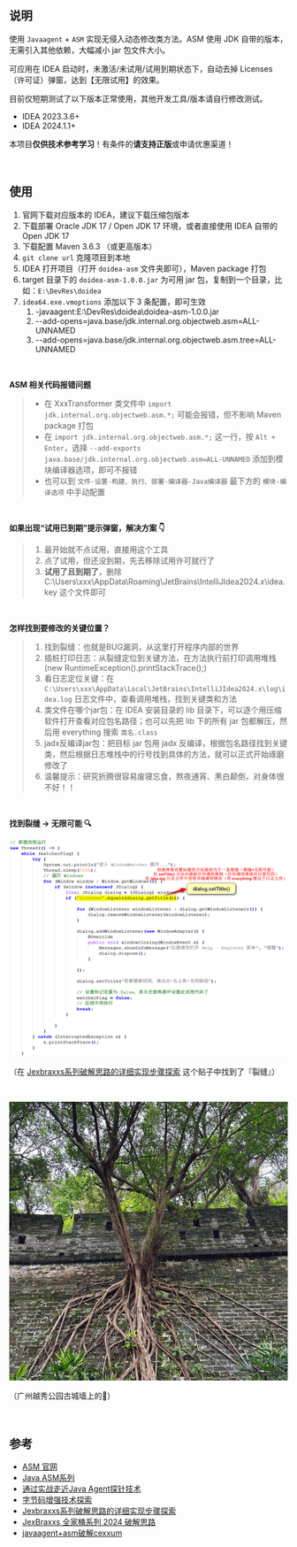 ## 说明

使用 `Javaagent` + `ASM` 实现无侵入动态修改类方法。ASM 使用 JDK 自带的版本，无需引入其他依赖，大幅减小 jar 包文件大小。

可应用在 IDEA 启动时，未激活/未试用/试用到期状态下，自动去掉 Licenses（许可证）弹窗，达到【无限试用】的效果。

目前仅短期测试了以下版本正常使用，其他开发工具/版本请自行修改测试。
- IDEA 2023.3.6+
- IDEA 2024.1.1+



本项目**仅供技术参考学习**！有条件的**请支持正版**或申请优惠渠道！



<br/>

## 使用

1. 官网下载对应版本的 IDEA，建议下载压缩包版本
2. 下载部署 Oracle JDK 17 / Open JDK 17 环境，或者直接使用 IDEA 自带的 Open JDK 17
3. 下载配置 Maven 3.6.3 （或更高版本）
4. `git clone url` 克隆项目到本地
5. IDEA 打开项目（打开 `doidea-asm` 文件夹即可），Maven package 打包
6. target 目录下的 `doidea-asm-1.0.0.jar` 为可用 jar 包，复制到一个目录，比如：`E:\DevRes\doidea`
7. `idea64.exe.vmoptions` 添加以下 3 条配置，即可生效
   1. -javaagent:E:\DevRes\doidea\doidea-asm-1.0.0.jar
   2. --add-opens=java.base/jdk.internal.org.objectweb.asm=ALL-UNNAMED
   3. --add-opens=java.base/jdk.internal.org.objectweb.asm.tree=ALL-UNNAMED


<br/>

**ASM 相关代码报错问题**

> - 在 XxxTransformer 类文件中 `import jdk.internal.org.objectweb.asm.*;` 可能会报错，但不影响 Maven package 打包
> - 在 `import jdk.internal.org.objectweb.asm.*;` 这一行，按 `Alt + Enter`，选择 `--add-exports java.base/jdk.internal.org.objectweb.asm=ALL-UNNAMED` 添加到模块编译器选项，即可不报错
> - 也可以到 `文件-设置-构建、执行、部署-编译器-Java编译器` 最下方的 `模块-编译选项` 中手动配置

<br/>

**如果出现“试用已到期”提示弹窗，解决方案 👇**

> 1. 最开始就不点试用，直接用这个工具
> 2. 点了试用，但还没到期，先去移除试用许可就行了
> 3. **试用了且到期了**，删除 C:\Users\xxx\AppData\Roaming\JetBrains\IntelliJIdea2024.x\idea.key 这个文件即可


<br/>

**怎样找到要修改的关键位置？**

> 1. 找到裂缝：也就是BUG漏洞，从这里打开程序内部的世界
> 2. 插桩打印日志：从裂缝定位到关键方法，在方法执行前打印调用堆栈(new RuntimeException().printStackTrace();)
> 3. 看日志定位关键：在 `C:\Users\xxx\AppData\Local\JetBrains\IntelliJIdea2024.x\log\idea.log` 日志文件中，查看调用堆栈，找到关键类和方法
> 4. 类文件在哪个jar包：在 IDEA 安装目录的 lib 目录下，可以逐个用压缩软件打开查看对应包名路径；也可以先把 lib 下的所有 jar 包都解压，然后用 everything 搜索 `类名.class`
> 5. jadx反编译jar包：把目标 jar 包用 jadx 反编译，根据包名路径找到关键类，然后根据日志堆栈中的行号找到具体的方法，就可以正式开始琢磨修改了
> 6. 温馨提示：研究折腾很容易废寝忘食，熬夜通宵、黑白颠倒，对身体很不好！！

<br/>

**找到裂缝 -> 无限可能 🔍**

![找到破解的裂缝](src/main/resources/images/找到破解的裂缝.png)

（在 [Jexbraxxs系列破解思路的详细实现步骤探索](https://www.52pojie.cn/thread-1921814-1-1.html) 这个贴子中找到了『裂缝』）

<br/>

![墙缝-大树-裂缝-无限可能-2](src/main/resources/images/墙缝-大树-裂缝-无限可能-2.jpg)

（广州越秀公园古城墙上的🌳）



<br/>

## 参考

- [ASM 官网](https://asm.ow2.io/)
- [Java ASM系列](https://lsieun.github.io/java/asm/)
- [通过实战走近Java Agent探针技术](https://juejin.cn/post/7025410644463583239)
- [字节码增强技术探索](https://tech.meituan.com/2019/09/05/java-bytecode-enhancement.html)
- [Jexbraxxs系列破解思路的详细实现步骤探索](https://www.52pojie.cn/thread-1921814-1-1.html)
- [JexBraxxs 全家桶系列 2024 破解思路](https://www.52pojie.cn/thread-1919098-1-1.html)
- [javaagent+asm破解cexxum](https://www.cnblogs.com/alinainai/p/12188496.html)

<br/>
